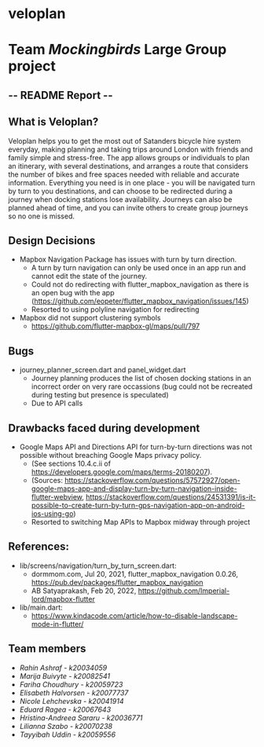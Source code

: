# veloplan

# Team *Mockingbirds* Large Group project

## -- README Report -- ##

## What is Veloplan?

Veloplan helps you to get the most out of Satanders bicycle hire system everyday, making planning and taking trips around London with friends and family simple and stress-free. The app allows groups or individuals to plan an itinerary, with several destinations, and arranges a route that considers the number of bikes and free spaces needed with reliable and accurate information. Everything you need is in one place - you will be navigated turn by turn to you destinations, and can choose to be redirected during a journey when docking stations lose availability. Journeys can also be planned ahead of time, and you can invite others to create group journeys so no one is missed. 




## Design Decisions 
- Mapbox Navigation Package has issues with turn by turn direction.
    - A turn by turn navigation can only be used once in an app run and cannot edit the state of the journey.
    - Could not do redirecting with flutter_mapbox_navigation as there is an open bug with the app (https://github.com/eopeter/flutter_mapbox_navigation/issues/145)
    - Resorted to using polyline navigation for redirecting
- Mapbox did not support clustering symbols
    - https://github.com/flutter-mapbox-gl/maps/pull/797

## Bugs 
- journey_planner_screen.dart and panel_widget.dart
    - Journey planning produces the list of chosen docking stations in an incorrect order on very rare occassions (bug could not be recreated during testing but presence is speculated)
    - Due to API calls 


## Drawbacks faced during development
- Google Maps API and Directions API for turn-by-turn directions was not possible without breaching Google Maps privacy policy. 
    - (See sections 10.4.c.ii of https://developers.google.com/maps/terms-20180207). 
    - (Sources: https://stackoverflow.com/questions/57572927/open-google-maps-app-and-display-turn-by-turn-navigation-inside-flutter-webview, https://stackoverflow.com/questions/24531391/is-it-possible-to-create-turn-by-turn-gps-navigation-app-on-android-ios-using-go)
    - Resorted to switching Map APIs to Mapbox midway through project

## References:
- lib/screens/navigation/turn_by_turn_screen.dart: 
    * dormmom.com, Jul 20, 2021, flutter_mapbox_navigation 0.0.26, https://pub.dev/packages/flutter_mapbox_navigation
    * AB Satyaprakash, Feb 20, 2022, https://github.com/Imperial-lord/mapbox-flutter
- lib/main.dart:
    * https://www.kindacode.com/article/how-to-disable-landscape-mode-in-flutter/

## Team members
- *Rahin Ashraf - k20034059*
- *Marija Buivyte - k20082541*
- *Fariha Choudhury - k20059723*
- *Elisabeth Halvorsen - k20077737*
- *Nicole Lehchevska - k20041914*
- *Eduard Ragea - k20067643*
- *Hristina-Andreea Sararu - k20036771*
- *Lilianna Szabo - k20070238*
- *Tayyibah Uddin - k20059556*
